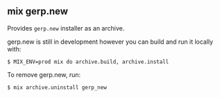 ## mix gerp.new

Provides `gerp.new` installer as an archive.

gerp.new is still in development however you can build and run it locally with:

	$ MIX_ENV=prod mix do archive.build, archive.install

To remove gerp.new, run:

	$ mix archive.uninstall gerp_new

